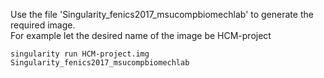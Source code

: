 Use the file 'Singularity_fenics2017_msucompbiomechlab' to generate the required image.\
For example let the desired name of the image be HCM-project
```
singularity run HCM-project.img Singularity_fenics2017_msucompbiomechlab
```
